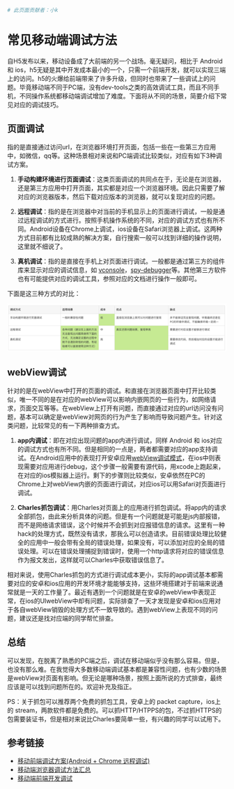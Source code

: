 ```bash
# 此页面贡献者：小k
```

# 常见移动端调试方法

自H5发布以来，移动设备成了大前端的另一个战场。毫无疑问，相比于 Android 和 ios，h5无疑是其中开发成本最小的一个，只需一个前端开发，就可以实现三端上的访问。h5的火爆给前端带来了许多升级，但同时也带来了一些调试上的问题。毕竟移动端不同于PC端，没有dev-tools之类的高效调试工具，而且不同手机，不同操作系统都移动端调试增加了难度。下面将从不同的场景，简要介绍下常见对应的调试技巧。

## 页面调试
指的是直接通过访问url，在浏览器环境打开页面，包括一些在一些第三方应用中，如微信，qq等。这种场景相对来说和PC端调试比较类似，对应有如下3种调试方案。

1. **手动构建环境进行页面调试**：这类页面调试的共同点在于，无论是在浏览器，还是第三方应用中打开页面，其实都是对应一个浏览器环境。因此只需要了解对应的浏览器版本，然后下载对应版本的浏览器，就可以复现对应的问题。

2. **远程调试**：指的是在浏览器中对当前的手机显示上的页面进行调试，一般是通过远程调试的方式进行。按照手机操作系统的不同，对应的调试方式也有所不同。Android设备在Chrome上调试，ios设备在Safari浏览器上调试。这两种方式目前都有比较成熟的解决方案，自行搜索一般可以找到详细的操作说明，这里就不细说了。

3. **真机调试**：指的是直接在手机上对页面进行调试。一般都是通过第三方的组件库来显示对应的调试信息，如 [vconsole](https://github.com/Tencent/vConsole)，[spy-debugger](https://github.com/wuchangming/spy-debugger)等。其他第三方软件也有可能提供对应的调试工具，参照对应的文档进行操作一般即可。

下面是这三种方式的对比：

![difference](./images/difference.png)

## webView调试
针对的是在webView中打开的页面的调试。和直接在浏览器页面中打开比较类似，唯一不同的是在对应的webView可以影响内嵌网页的一些行为，如网络请求，页面交互等等。在webView上打开有问题，而直接通过对应的url访问没有问题，基本可以确定是webView对网页的行为产生了影响而导致问题产生。针对这类问题，比较常见的有一下两种排查方式。

1. **app内调试**：即在对应出现问题的app内进行调试，同样 Android 和 ios对应的调试方式也有所不同。但是相同的一点是，两者都需要对应的app支持调试。在Android应用中的表现打开安卓应用[webView调试模式](https://www.jianshu.com/p/ebd9736ad274)，在ios中则表现需要对应用进行debug，这个步骤一般需要有源代码，用xcode上跑起来，在对应的ios模拟器上运行。剩下的步骤则比较类似，安卓依然在PC的Chrome上对webView内嵌的页面进行调试，对应ios可以用Safari对页面进行调试。

2. **Charles抓包调试**：用Charles对页面上的应用进行抓包调试。将app内的请求全部抓包，由此来分析具体的问题。但是有一个问题就是可能是js内部报错，而不是网络请求错误，这个时候并不会抓到对应报错信息的请求。这里有一种hack的处理方式，既然没有请求，那我么可以创造请求。目前错误处理比较健全的应用中一般会带有全局的错误处理，如果没有，可以添加对应的全局的错误处理。可以在错误处理捕捉到错误时，使用一个http请求将对应的错误信息作为报文发出，这样就可以Charles中获取错误信息了。

相对来说，使用Charles抓包的方式进行调试成本更小，实际的app调试基本都需要对应的安卓和ios应用的开发环境才能能够支持，这些环境搭建对于前端来说通常就是一天的工作量了。最近有遇到一个问题就是在安卓的webView中表现正常，在ios的UIwebView中却有问题，实际排查了一天才发现是安卓和ios应用对于各自webView销毁的处理方式不一致导致的。遇到webView上表现不同的问题，建议还是找对应端的同学帮忙排查。

## 总结
可以发现，在脱离了熟悉的PC端之后，调试在移动端似乎没有那么容易。但是，也没有那么难。在我觉得大多数移动端调试基本都是兼容性问题，也有少数的场景是webView对页面有影响。但无论是哪种场景，按照上面所说的方式排查，最终应该是可以找到问题所在的。欢迎补充及指正。

PS：关于抓包可以推荐两个免费的抓包工具，安卓上的 packet capture，ios上的 stream，两款软件都是免费的。可以抓HTTP/HTPPS的包，不过抓HTTPS的包需要装证书，但是相对来说比Charles要简单一些，有兴趣的同学可以试用下。

## 参考链接
- [移动前端调试方案(Android + Chrome 远程调试)](https://www.cnblogs.com/leinov/p/4094138.html)
- [移动端浏览器调试方法汇总](https://juejin.im/entry/5937c9c5a22b9d0058120b7d)
- [移动端前端开发调试](http://yujiangshui.com/multidevice-frontend-debug/)
